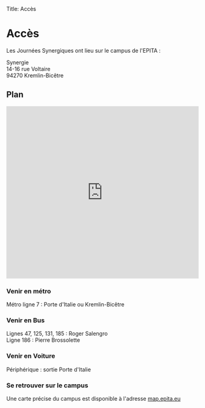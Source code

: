 Title: Accès

# Accès

Les Journées Synergiques ont lieu sur le campus de l'EPITA :

Synergie  
14-16 rue Voltaire  
94270 Kremlin-Bicêtre

## Plan 

<iframe style="width:100%;" src="https://www.google.com/maps/embed?pb=!1m18!1m12!1m3!1d2627.228873532708!2d2.36064421567286!3d48.81569437928327!2m3!1f0!2f0!3f0!3m2!1i1024!2i768!4f13.1!3m3!1m2!1s0x0%3A0x581b7c8cd0a77c3e!2sEPITA!5e0!3m2!1sen!2sfr!4v1477338555566" width="600" height="450" frameborder="0" style="border:0" allowfullscreen></iframe>
<br />

### Venir en métro
Métro ligne 7 : Porte d'Italie ou Kremlin-Bicêtre

### Venir en Bus
Lignes 47, 125, 131, 185 : Roger Salengro  
Ligne 186 : Pierre Brossolette

### Venir en Voiture
Périphérique : sortie Porte d'Italie

### Se retrouver sur le campus

Une carte précise du campus est disponible à l'adresse [map.epita.eu](http://map.epita.eu/)
